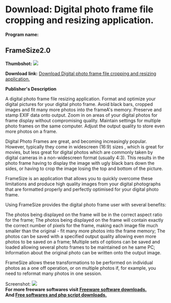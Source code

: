 # Download: Digital photo frame file cropping and resizing application. 

**Program name:**

## FrameSize2.0

  
**Thumbshot:** ![](http://www.freewarefiles.com/screenshot/framesize2_md.jpg)   
  
**Download link:** [Download Digital photo frame file cropping and resizing application. ](http://freesoftwares.boysofts.com/FrameSize_program_39129.html)  
  


**Publisher's Description**  
  


A digital photo frame file resizing application. Format and optimize your digital pictures for your digital photo frame. Avoid black bars, cropped images and fit many more photos into the frameA's memory. Preserve and stamp EXIF data onto output. Zoom in on areas of your digital photos for frame display without compromising quality. Maintain settings for multiple photo frames on the same computer. Adjust the output quality to store even more photos on a frame. 

Digital Photo Frames are great, and becoming increasingly popular. However, typically they come in widescreen (16:9) sizes , which is great for movies, but less great for digital photos which are commonly taken by digital cameras in a non-widescreen format (usually 4:3). This results in the photo frame having to display the image with ugly black bars down the sides, or having to crop the image losing the top and bottom of the picture.

FrameSize is an application that allows you to quickly overcome these limitations and produce high quality images from your digital photographs that are formatted properly and perfectly optimised for your digital photo frame. 

Using FrameSize provides the digital photo frame user with several benefits:

The photos being displayed on the frame will be in the correct aspect ratio for the frame; The photos being displayed on the frame will contain exactly the correct number of pixels for the frame, making each image file much smaller than the original - fit many more photos into the frame memory; The photos can be saved with a specified output quality allowing even more photos to be saved on a frame; Multiple sets of options can be saved and loaded allowing several photo frames to be maintained on he same PC; Information about the original photo can be written onto the output image.

FrameSize allows these transformations to be performed on individual photos as a one off operation, or on multiple photos if, for example, you need to reformat many photos in one session. 

  
  
Screenshot: ![](http://www.freewarefiles.com/screenshot/framesize2.jpg)   
**For more freeware softwares visit [Freeware software downloads.](http://freesoftwares.boysofts.com/)**   
**And [Free softwares and php script downloads.](http://www.boysofts.com/)**
